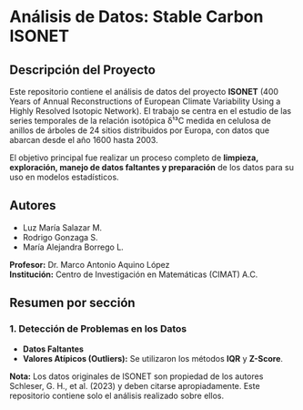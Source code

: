 # Análisis de Datos: Stable Carbon ISONET

## Descripción del Proyecto

Este repositorio contiene el análisis de datos del proyecto **ISONET** (400 Years of Annual Reconstructions of European Climate Variability Using a Highly Resolved Isotopic Network). El trabajo se centra en el estudio de las series temporales de la relación isotópica δ¹³C medida en celulosa de anillos de árboles de 24 sitios distribuidos por Europa, con datos que abarcan desde el año 1600 hasta 2003.

El objetivo principal fue realizar un proceso completo de **limpieza, exploración, manejo de datos faltantes y preparación** de los datos para su uso en modelos estadísticos. 

## Autores

- Luz María Salazar M.
- Rodrigo Gonzaga S.
- María Alejandra Borrego L.

**Profesor:** Dr. Marco Antonio Aquino López  
**Institución:** Centro de Investigación en Matemáticas (CIMAT) A.C.

## Resumen por sección

### 1. Detección de Problemas en los Datos
- **Datos Faltantes**
- **Valores Atípicos (Outliers):** Se utilizaron los métodos **IQR** y **Z-Score**.



**Nota:** Los datos originales de ISONET son propiedad de los autores Schleser, G. H., et al. (2023) y deben citarse apropiadamente. Este repositorio contiene solo el análisis realizado sobre ellos.
